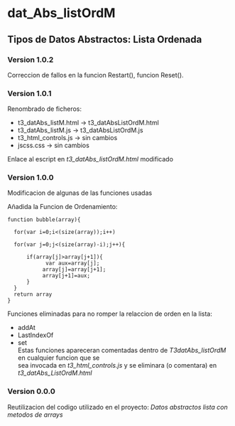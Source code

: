 # dat_Abs_listOrdM  
## Tipos de Datos Abstractos: Lista Ordenada

### Version 1.0.2

Correccion de fallos en la funcion Restart(), funcion Reset().  

### Version 1.0.1  

Renombrado de ficheros:  
* t3_datAbs_listM.html -> t3_datAbsListOrdM.html  
* t3_datAbs_listM.js -> t3_datAbsListOrdM.js  
* t3_html_controls.js -> sin cambios  
* jscss.css -> sin cambios  

Enlace al escript en *t3_datAbs_listOrdM.html* modificado  

### Version 1.0.0  

Modificacion de algunas de las funciones usadas  
  
Añadida la Funcion de Ordenamiento:  
```[javascript]
function bubble(array){  
  
  for(var i=0;i<(size(array));i++)  
  
  for(var j=0;j<(size(array)-i);j++){  
  
      if(array[j]>array[j+1]){  
            var aux=array[j];  
           array[j]=array[j+1];  
           array[j+1]=aux;  
      }  
  }  
  return array  
}  
```

Funciones eliminadas para no romper la relaccion de orden en la lista:  
* addAt  
* LastIndexOf  
* set  
Estas funciones apareceran comentadas dentro de *T3datAbs_listOrdM* en cualquier funcion que se  
sea invocada en *t3_html_controls.js* y se eliminara (o comentara) en *t3_datAbs_ListOrdM.html*
  

### Version 0.0.0  
Reutilizacion del codigo utilizado en el proyecto: *Datos abstractos lista con metodos de arrays*